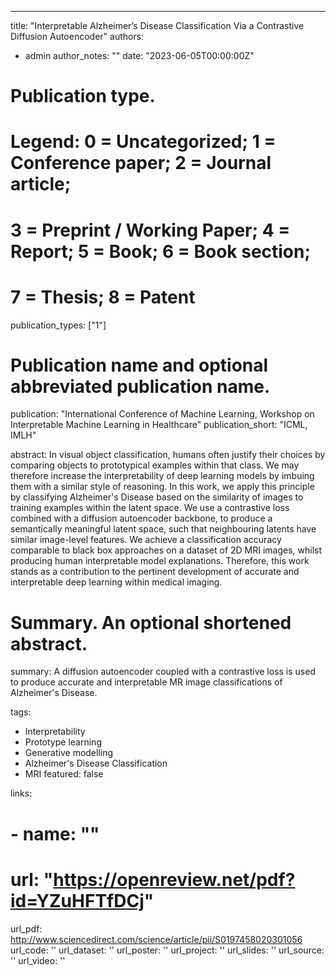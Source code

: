 ---
title: "Interpretable Alzheimer’s Disease Classification Via a Contrastive Diffusion Autoencoder"
authors:
- admin
author_notes: ""
date: "2023-06-05T00:00:00Z"


# Publication type.
# Legend: 0 = Uncategorized; 1 = Conference paper; 2 = Journal article;
# 3 = Preprint / Working Paper; 4 = Report; 5 = Book; 6 = Book section;
# 7 = Thesis; 8 = Patent
publication_types: ["1"]

# Publication name and optional abbreviated publication name.
publication: "International Conference of Machine Learning, Workshop on Interpretable Machine Learning in Healthcare"
publication_short: "ICML, IMLH"

abstract: In visual object classification, humans often justify their choices by comparing objects to prototypical examples within that class. We may therefore increase the interpretability of deep learning models by imbuing them with a similar style of reasoning. In this work, we apply this principle by classifying Alzheimer's Disease based on the similarity of images to training examples within the latent space. We use a contrastive loss combined with a diffusion autoencoder backbone, to produce a semantically meaningful latent space, such that neighbouring latents have similar image-level features. We achieve a classification accuracy comparable to black box approaches on a dataset of 2D MRI images, whilst producing human interpretable model explanations. Therefore, this work stands as a contribution to the pertinent development of accurate and interpretable deep learning within medical imaging. 

# Summary. An optional shortened abstract.
summary: A diffusion autoencoder coupled with a contrastive loss is used to produce accurate and interpretable MR image classifications of Alzheimer's Disease. 

tags:
- Interpretability 
- Prototype learning 
- Generative modelling 
- Alzheimer's Disease Classification  
- MRI
featured: false

links:
# - name: ""
# url: "https://openreview.net/pdf?id=YZuHFTfDCj"
url_pdf: http://www.sciencedirect.com/science/article/pii/S0197458020301056
url_code: ''
url_dataset: ''
url_poster: ''
url_project: ''
url_slides: ''
url_source: ''
url_video: ''
